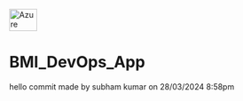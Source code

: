 <a href="https://google.com/" target="blank"><img align="center" src="https://dev.azure.com/subhamkumar0384/DevOps/_apis/build/status%2Fsk22082001.BMI_DevOps_App?branchName=main" alt="Azure" height="40" width="50" /></a>
# BMI_DevOps_App
hello commit made by subham kumar on 28/03/2024 8:58pm
